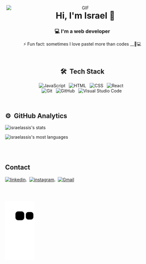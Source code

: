 <div display="inline-block" align="center">

<div display="inline-block">
<img align="right" alt="GIF" src="https://octocat-generator-assets.githubusercontent.com/my-octocat-1625099472777.png" width="500px" /> 
 <h1 align="center" style="margin-left: 20px">Hi, I'm Israel 👋 </h1>
 <h3 align="center"> 💻 I'm a web developer </h3>
</div>

<!--
**israelassis/israelassis** is a ✨ _special_ ✨ repository because its `README.md` (this file) appears on your GitHub profile.
-->


⚡ Fun fact: sometimes I love pastel more than codes __🥟💻

<br>

## 🛠 &nbsp;Tech Stack

![JavaScript](https://img.shields.io/badge/-JavaScript-05122A?style=flat&logo=javascript)&nbsp;&nbsp;
![HTML](https://img.shields.io/badge/-HTML-05122A?style=flat&logo=HTML5)&nbsp;&nbsp;
![CSS](https://img.shields.io/badge/-CSS-05122A?style=flat&logo=CSS3&logoColor=1572B6)&nbsp;&nbsp;
![React](https://img.shields.io/badge/-React-05122A?style=flat&logo=react)&nbsp;&nbsp;<br>
![Git](https://img.shields.io/badge/-Git-05122A?style=flat&logo=git)&nbsp;&nbsp;
![GitHub](https://img.shields.io/badge/-GitHub-05122A?style=flat&logo=github)&nbsp;&nbsp;
![Visual Studio Code](https://img.shields.io/badge/-Visual%20Studio%20Code-05122A?style=flat&logo=visual-studio-code&logoColor=007ACC)&nbsp;
</div>
<br>

## ⚙️ &nbsp;GitHub Analytics

<p align="left">
<img width="380em" src="https://github-readme-stats.vercel.app/api?username=israelassis&show_icons=true&theme=vision-friendly-dark" alt="israelassis's stats"/><p>
<img width="380em" src="https://github-readme-stats.vercel.app/api/top-langs/?username=israelassis&layout=compact&theme=vision-friendly-dark" alt="israelassis's most languages"/>
</p>


<br><br>

## Contact

<a href="https://linkedin.com/in/israelassis" target="_blank">
  <img align="center" src="https://img.shields.io/badge/-israelassis-05122A?style=flat&logo=linkedin" alt="linkedin"/>
</a>&nbsp;
<a href="https://instagram.com/assis.rael" target="_blank">
 <img align="center" src="https://img.shields.io/badge/-israelassis-05122A?style=flat&logo=instagram" alt="instagram"/>
</a>&nbsp;
<a href="mailto:assis.phn@gmail.com" target="_blank">
 <img align="center" src="https://img.shields.io/badge/-assis.phn-05122A?style=flat&logo=gmail" alt="Gmail"/>
</a>

<br><br>
  
![Snake animation](https://github.com/israelassis/israelassis/blob/output/github-contribution-grid-snake.svg)
  
